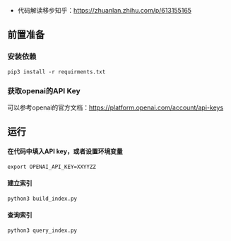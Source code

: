 * 代码解读移步知乎：https://zhuanlan.zhihu.com/p/613155165

## 前置准备

### 安装依赖

```shell
pip3 install -r requirments.txt
```

### 获取openai的API Key

可以参考openai的官方文档：https://platform.openai.com/account/api-keys

## 运行

#### 在代码中填入API key，或者设置环境变量

```shell
export OPENAI_API_KEY=XXYYZZ
```

#### 建立索引

```shell
python3 build_index.py
```

#### 查询索引

```shell
python3 query_index.py
```
